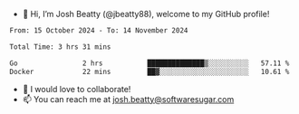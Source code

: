 - 👋 Hi, I’m Josh Beatty (@jbeatty88), welcome to my GitHub profile!

<!--START_SECTION:waka-->

```txt
From: 15 October 2024 - To: 14 November 2024

Total Time: 3 hrs 31 mins

Go                2 hrs           ██████████████▒░░░░░░░░░░   57.11 %
Docker            22 mins         ██▓░░░░░░░░░░░░░░░░░░░░░░   10.61 %
```

<!--END_SECTION:waka-->

- 💞️ I would love to collaborate!
- 📫 You can reach me at josh.beatty@softwaresugar.com

<!---
jbeatty88/jbeatty88 is a ✨ special ✨ repository because its `README.md` (this file) appears on your GitHub profile.
You can click the Preview link to take a look at your changes.
--->
